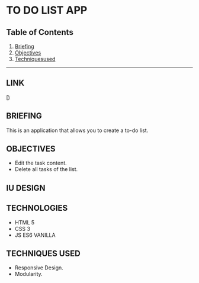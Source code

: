 
TO DO LIST APP
============

## Table of Contents
1. [Briefing](#BRIEFING)
2. [Objectives](#OBJECTIVES)
3. [Techniquesused](#TECHNIQUESUSED)


***

## LINK

[)


## BRIEFING 
This is an application that allows you to create a to-do list.

## OBJECTIVES
- Edit the task content.
- Delete all tasks of the list.

## IU DESIGN


## TECHNOLOGIES
- HTML 5
- CSS 3
- JS ES6  VANILLA

## TECHNIQUES USED
- Responsive Design.
- Modularity.
